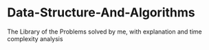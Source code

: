 # Data-Structure-And-Algorithms
The Library of the  Problems solved by me, with explanation and time complexity analysis
